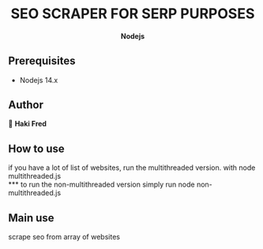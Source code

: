 <h1 align="center">SEO SCRAPER FOR SERP PURPOSES  </h1>
<h4 align="center"> Nodejs </h1>

## Prerequisites

- Nodejs 14.x

## Author

👤 **Haki Fred**

## How to use
if you have a lot of list of websites, run the multithreaded version. with node multithreaded.js <br />
*** to run the non-multithreaded version simply run node non-multithreaded.js
## Main use 
scrape seo from array of websites
